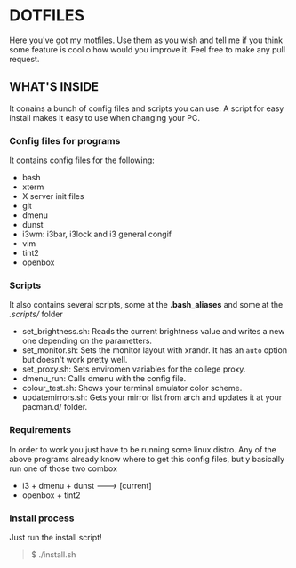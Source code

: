 DOTFILES
========
Here you've got my motfiles. Use them as you wish and tell me if you think some feature is cool o how would you improve it. Feel free to make any pull request.

## WHAT'S INSIDE
It conains a bunch of config files and scripts you can use. A script for easy install makes it easy to use when changing your PC.

### Config files for programs
It contains config files for the following:
* bash
* xterm
* X server init files
* git
* dmenu
* dunst
* i3wm: i3bar, i3lock and i3 general congif
* vim
* tint2
* openbox

### Scripts
It also contains several scripts, some at the __.bash_aliases__ and some at the _.scripts/_ folder
* set_brightness.sh: Reads the current brightness value and writes a new one depending on the parametters.
* set_monitor.sh:    Sets the monitor layout with xrandr. It has an `auto` option but doesn't work pretty well.
* set_proxy.sh:      Sets enviromen variables for the college proxy.
* dmenu_run:         Calls dmenu with the config file.
* colour_test.sh:    Shows your terminal emulator color scheme.
* updatemirrors.sh:  Gets your mirror list from arch and updates it at your pacman.d/ folder.

### Requirements
In order to work you just have to be running some linux distro. Any of the above programs already know where to get this config files, but y basically run one of those two combox
* i3 + dmenu + dunst ---> [current]
* openbox + tint2

### Install process
Just run the install script!
> $ ./install.sh
